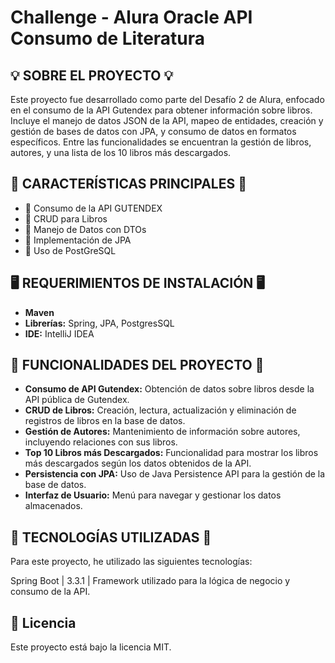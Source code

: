 # Challenge - Alura Oracle API Consumo de Literatura

## 💡 SOBRE EL PROYECTO 💡

Este proyecto fue desarrollado como parte del Desafío 2 de Alura, enfocado en el consumo de la API Gutendex para obtener información sobre libros. Incluye el manejo de datos JSON de la API, mapeo de entidades, creación y gestión de bases de datos con JPA, y consumo de datos en formatos específicos. Entre las funcionalidades se encuentran la gestión de libros, autores, y una lista de los 10 libros más descargados.

## 📁 CARACTERÍSTICAS PRINCIPALES 📁

- 📁 Consumo de la API GUTENDEX
- 📁 CRUD para Libros
- 📁 Manejo de Datos con DTOs
- 📁 Implementación de JPA
- 📁 Uso de PostGreSQL


## 🖥️ REQUERIMIENTOS DE INSTALACIÓN 🖥️

- **Maven**
- **Librerías:** Spring, JPA, PostgresSQL
- **IDE:** IntelliJ IDEA

## 🚀 FUNCIONALIDADES DEL PROYECTO 🚀

- **Consumo de API Gutendex:** Obtención de datos sobre libros desde la API pública de Gutendex.
- **CRUD de Libros:** Creación, lectura, actualización y eliminación de registros de libros en la base de datos.
- **Gestión de Autores:** Mantenimiento de información sobre autores, incluyendo relaciones con sus libros.
- **Top 10 Libros más Descargados:** Funcionalidad para mostrar los libros más descargados según los datos obtenidos de la API.
- **Persistencia con JPA:** Uso de Java Persistence API para la gestión de la base de datos.
- **Interfaz de Usuario:** Menú para navegar y gestionar los datos almacenados.

## 🌟 TECNOLOGÍAS UTILIZADAS 🌟

Para este proyecto, he utilizado las siguientes tecnologías:

Spring Boot | 3.3.1 | Framework utilizado para la lógica de negocio y consumo de la API.


## 📝 Licencia

Este proyecto está bajo la licencia MIT.
